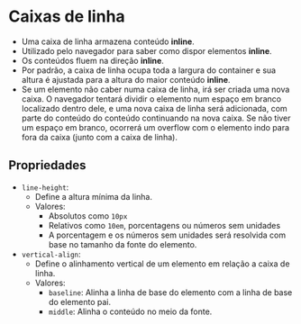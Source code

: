 # Caixas de linha

- Uma caixa de linha armazena conteúdo **inline**.
- Utilizado pelo navegador para saber como dispor elementos **inline**.
- Os conteúdos fluem na direção **inline**.
- Por padrão, a caixa de linha ocupa toda a largura do container e sua altura é ajustada para a altura do maior conteúdo **inline**.
- Se um elemento não caber numa caixa de linha, irá ser criada uma nova caixa. O navegador tentará dividir o elemento num espaço em branco localizado dentro dele, e uma nova caixa de linha será adicionada, com parte do conteúdo do conteúdo continuando na nova caixa. Se não tiver um espaço em branco, ocorrerá um overflow com o elemento indo para fora da caixa (junto com a caixa de linha).

## Propriedades

- `line-height`:
  - Define a altura mínima da linha.
  - Valores:
    - Absolutos como `10px`
    - Relativos como `10em`, porcentagens ou números sem unidades
    - A porcentagem e os números sem unidades será resolvida com base no tamanho da fonte do elemento.
- `vertical-align`:
  - Define o alinhamento vertical de um elemento em relação a caixa de linha.
  - Valores:
    - `baseline`: Alinha a linha de base do elemento com a linha de base do elemento pai.
    - `middle`: Alinha o conteúdo no meio da fonte.